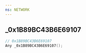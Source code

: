 ```yaml
---
ns: NETWORK
---
```

## _0x1B89BC43B6E69107

```c
// 0x1B89BC43B6E69107
Any _0x1B89BC43B6E69107();
```

